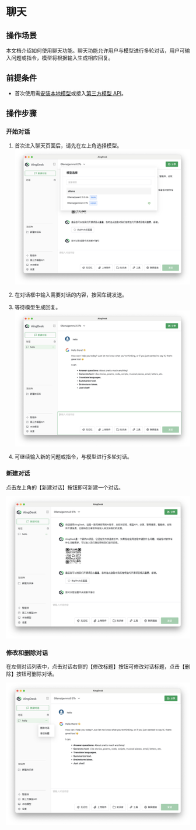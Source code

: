 # 聊天

## 操作场景

本文档介绍如何使用聊天功能。聊天功能允许用户与模型进行多轮对话，用户可输入问题或指令，模型将根据输入生成相应回复。

## 前提条件

- 首次使用需[安装本地模型](installing-models)或接入[第三方模型 API](thirdapi)。

## 操作步骤

### 开始对话

1. 首次进入聊天页面后，请先在左上角选择模型。
![选择模型](img/select_model.png)

2. 在对话框中输入需要对话的内容，按回车键发送。

3. 等待模型生成回复。
![聊天示例](img/chat.png)

4. 可继续输入新的问题或指令，与模型进行多轮对话。

### 新建对话

点击左上角的【新建对话】按钮即可新建一个对话。

![新建对话](img/new_chat.png)

### 修改和删除对话

在左侧对话列表中，点击对话右侧的【修改标题】按钮可修改对话标题，点击【删除】按钮可删除对话。

![修改与删除对话](img/edit_and_delete.png)